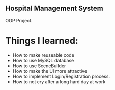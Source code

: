 ## Hospital Management System

OOP Project.

# Things I learned: 
  
  - How to make reuseable code
  - How to use MySQL database 
  - How to use SceneBuilder
  - How to make the UI more attractive
  - How to implement Login/Registration process.
  - How to not cry after a long hard day at work
